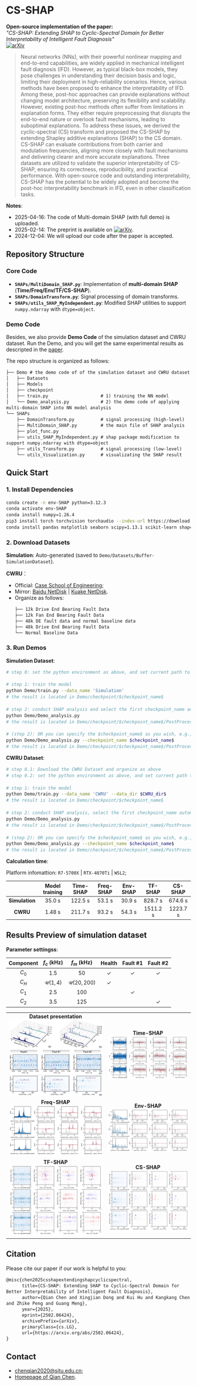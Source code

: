 # CS-SHAP
**Open-source implementation of the paper:**  
*"CS-SHAP: Extending SHAP to Cyclic-Spectral Domain for Better Interpretability of Intelligent Fault Diagnosis"*  
[![arXiv](https://img.shields.io/badge/arXiv-2502.06424-b31b1b.svg)](https://arxiv.org/abs/2502.06424)  

> Neural networks (NNs), with their powerful nonlinear mapping and end-to-end capabilities, are widely applied in mechanical intelligent fault diagnosis (IFD). However, as typical black-box models, they pose challenges in understanding their decision basis and logic, limiting their deployment in high-reliability scenarios. Hence, various methods have been proposed to enhance the interpretability of IFD. Among these, post-hoc approaches can provide explanations without changing model architecture, preserving its flexibility and scalability. However, existing post-hoc methods often suffer from limitations in explanation forms. They either require preprocessing that disrupts the end-to-end nature or overlook fault mechanisms, leading to suboptimal explanations. To address these issues, we derived the cyclic-spectral (CS) transform and proposed the CS-SHAP by extending Shapley additive explanations (SHAP) to the CS domain. CS-SHAP can evaluate contributions from both carrier and modulation frequencies, aligning more closely with fault mechanisms and delivering clearer and more accurate explanations. Three datasets are utilized to validate the superior interpretability of CS-SHAP, ensuring its correctness, reproducibility, and practical performance. With open-source code and outstanding interpretability, CS-SHAP has the potential to be widely adopted and become the post-hoc interpretability benchmark in IFD, even in other classification tasks.

**Notes**:
* 2025-04-16: The code of Multi-domain SHAP (with full demo) is uploaded.
* 2025-02-14: The preprint is available on [![arXiv](https://img.shields.io/badge/arXiv-2502.06424-b31b1b.svg)](https://arxiv.org/abs/2502.06424).
* 2024-12-04: We will upload our code after the paper is accepted.

## Repository Structure  
### Core Code  
- **`SHAPs/MultiDomain_SHAP.py`**: Implementation of **multi-domain SHAP** (**Time/Freq/Env/TF/CS-SHAP**).  
- **`SHAPs/DomainTransform.py`**: Signal processing of domain transforms.  
- **`SHAPs/utils_SHAP_MyIndependent.py`**: Modified SHAP utilities to support `numpy.ndarray` with `dtype=object`.

### Demo Code  
Besides, we also provide **Demo Code**  of the simulation dataset and CWRU dataset. Run the Demo, and you will get the same experimental results as descripted in the [paper](https://arxiv.org/abs/2502.06424).

The repo structure is organized as follows:
```
├── Demo # the demo code of of the simulation dataset and CWRU dataset
│   ├── Datasets
│   ├── Models
│   ├── checkpoint
│   ├── train.py                    # 1) training the NN model
│   └── Demo_analysis.py            # 2) the demo code of applying multi-domain SHAP into NN model analysis
└── SHAPs
    ├── DomainTransform.py          # signal processing (high-level)
    ├── MultiDomain_SHAP.py         # the main file of SHAP analysis
    ├── plot_func.py
    ├── utils_SHAP_MyIndependent.py # shap package modification to support numpy.ndarray with dtype=object
    ├── utils_Transform.py          # signal processing (low-level)
    └── utils_Visualization.py      # visualizating the SHAP result
```

## Quick Start

### 1. Install Dependencies
```bash
conda create -n env-SHAP python=3.12.3
conda activate env-SHAP
conda install numpy=1.26.4
pip3 install torch torchvision torchaudio --index-url https://download.pytorch.org/whl/cu118
conda install pandas matplotlib seaborn scipy=1.13.1 scikit-learn shap=0.42.1
```


### 2. Download Datasets
**Simulation**: Auto-generated (saved to `Demo/Datasets/Buffer-SimulationDataset`).

**CWRU**：

* Official: [Case School of Engineering](https://engineering.case.edu/bearingdatacenter/download-data-file);
* Mirror: [Baidu NetDisk](https://pan.baidu.com/s/1Q7vXZi3BG6205nzKO57scg?pwd=riah) |  [Kuake NetDisk](https://pan.quark.cn/s/7334676ce5be).
* Organize as follows:
  ```
  ├── 12k Drive End Bearing Fault Data
  ├── 12k Fan End Bearing Fault Data
  ├── 48k DE fault data and normal baseline data
  ├── 48k Drive End Bearing Fault Data
  └── Normal Baseline Data
  ```

### 3. Run Demos

**Simulation Dataset**:
``` bash
# step 0: set the python environment as above, and set current path to the project path

# step 1: train the model
python Demo/train.py --data_name 'Simulation' 
# the result is located in Demo/checkpoint/$checkpoint_name$

# step 2: conduct SHAP analysis and select the first checkpoint_name automatically
python Demo/Demo_analysis.py 
# the result is located in Demo/checkpoint/$checkpoint_name$/PostProcess_of_SHAP_Analysis

# (step 2): OR you can specify the $checkpoint_name$ as you wish, e.g., "CNN-CWRU-time-SNR10-0415-002933"
python Demo/Demo_analysis.py --checkpoint_name $checkpoint_name$ 
# the result is located in Demo/checkpoint/$checkpoint_name$/PostProcess_of_SHAP_Analysis$checkpoint_name$
```

**CWRU Dataset**:
``` bash
# step 0.1: Download the CWRU Dataset and organize as above
# step 0.2: set the python environment as above, and set current path to the project path

# step 1: train the model
python Demo/train.py --data_name 'CWRU' --data_dir $CWRU_dir$ 
# the result is located in Demo/checkpoint/$checkpoint_name$

# step 2: conduct SHAP analysis, select the first checkpoint_name automatically
python Demo/Demo_analysis.py 
# the result is located in Demo/checkpoint/$checkpoint_name$/PostProcess_of_SHAP_Analysis

# (step 2): OR you can specify the $checkpoint_name$ as you wish, e.g., "CNN-CWRU-time-SNR10-0415-002933"
python Demo/Demo_analysis.py --checkpoint_name $checkpoint_name$ 
# the result is located in Demo/checkpoint/$checkpoint_name$/PostProcess_of_SHAP_Analysis
```

**Calculation time**:

Platform infomattion: `R7-5700X`  | `RTX-4070Ti` | `WSL2`;

|            | Model training | Time-SHAP | Freq-SHAP | Env-SHAP | TF-SHAP  | CS-SHAP  |
| :--------: | :---------: | :-------: | :-------: | :------: | :------: | :------: |
| **Simulation** |   35.0 s    |  122.5 s  |  53.1 s   |  30.9 s  | 828.7 s  | 674.6 s  |
|    **CWRU**    |   1.48 s    |  211.7 s  |  93.2 s   |  54.3 s  | 1511.2 s | 1223.7 s |




## Results Preview of simulation dataset

**Parameter settingss**:

| Component |    $f_c$ (kHz)     |      $f_m$ (kHz)      |    Health    |   Fault #1   |   Fault #2   |
| :-------: | :----------------: | :-------------------: | :----------: | :----------: | :----------: |
|   $C_0$   |        1.5         |          50           | $\checkmark$ | $\checkmark$ | $\checkmark$ |
|   $C_H$   | $\mathcal{U}(1,4)$ | $\mathcal{U}(20,200)$ | $\checkmark$ |              |              |
|   $C_1$   |        2.5         |          100          |              | $\checkmark$ |              |
|   $C_2$   |        3.5         |          125          |              |              | $\checkmark$ |

<html>

<table style="width:100%; table-layout: fixed;">
  <tr>
    <td align="center">
      <strong>Dataset presentation</strong><br>
      <img src="./doc/SimuData.jpg" alt="Dataset presentation" width="100%">
    </td>
        <td  align="center"><strong>Time-SHAP</strong><br><img src="./doc/Simulation_time_SHAP_visualization.jpg" alt="Time-SHAP" width="100%"></td>

  </tr>

  <tr>
      <td  align="center"><strong>Freq-SHAP</strong><br><img src="./doc/Simulation_frequency_SHAP_visualization.jpg" alt="Freq-SHAP" width="100%"></td>
    <td  align="center"><strong>Env-SHAP</strong><br><img src="./doc/Simulation_envelope_SHAP_visualization.jpg" alt="Env-SHAP" width="100%"></td>
  </tr>
  <tr>
    <td  align="center"><strong>TF-SHAP</strong><br><img src="./doc/Simulation_STFT_SHAP_visualization.jpg" alt="TF-SHAP" width="100%"></td>
        <td  align="center"><strong>CS-SHAP</strong><br><img src="./doc/Simulation_CS_SHAP_visualization.jpg" alt="CS-SHAP" width="100%"></td>

  </tr>
</table>
</html>


## Citation
Please cite our paper if our work is helpful to you:
```
@misc{chen2025csshapextendingshapcyclicspectral,
      title={CS-SHAP: Extending SHAP to Cyclic-Spectral Domain for Better Interpretability of Intelligent Fault Diagnosis}, 
      author={Qian Chen and Xingjian Dong and Kui Hu and Kangkang Chen and Zhike Peng and Guang Meng},
      year={2025},
      eprint={2502.06424},
      archivePrefix={arXiv},
      primaryClass={cs.LG},
      url={https://arxiv.org/abs/2502.06424}, 
}
```

## Contact
* chenqian2020@sjtu.edu.cn;
* [Homepage of Qian Chen](https://chenqian0618.github.io/Homepage/).